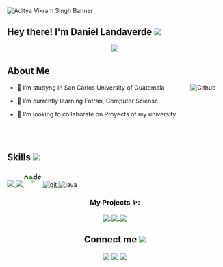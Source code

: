 ![Aditya Vikram Singh Banner](https://i.postimg.cc/Pr9txhdf/Profile.png)

<h2>Hey there! I'm Daniel Landaverde <img src="https://github.com/abdoachhoubi/abdoachhoubi/blob/main/gifs/Hi.gif" width="30"></h2>
<p align="center">
  <a href="https://github.com/CodeWhiteWeb/CodeWhiteWeb"><img src="https://readme-typing-svg.herokuapp.com?color=%238D6798&center=true&vCenter=true&lines=Welcome+to+my+Github;I+am+a+university+student;San+Carlos+of+Guatemala+University;"></a>
</p>


<h2> About Me </h2>

<img width="15%" align="right" alt="Github" src="https://i.postimg.cc/Kzqhv3Mp/programming.gif" />

- 🔭 I’m studyng in San Carlos University of Guatemala
  
- 🌱 I’m currently learning Fotran, Computer Sciense 
  
- 👯 I’m looking to collaborate on Proyects of my university
<br><br><br><br>
<h2> Skills <img src = "https://media2.giphy.com/media/QssGEmpkyEOhBCb7e1/giphy.gif?cid=ecf05e47a0n3gi1bfqntqmob8g9aid1oyj2wr3ds3mg700bl&rid=giphy.gif" width = 32px> </h2>
<a href= https://github.com/Aditya664?tab=repositories&q=&type=&language=python&sort= > <img width ='32px' src ='https://raw.githubusercontent.com/rahulbanerjee26/githubAboutMeGenerator/main/icons/python.svg'> </a>
<a href= https://github.com/Aditya664?tab=repositories&q=&type=&language=html&sort= > <img width ='32px' src ='https://raw.githubusercontent.com/rahulbanerjee26/githubAboutMeGenerator/main/icons/html.svg'> </a>
<a href="https://nodejs.org" target="_blank" rel="noreferrer"> <img src="https://raw.githubusercontent.com/devicons/devicon/master/icons/nodejs/nodejs-original-wordmark.svg" alt="nodejs" width="40" height="40"/> </a>
<a href="https://git-scm.com/" target="_blank" rel="noreferrer"> <img src="https://www.vectorlogo.zone/logos/git-scm/git-scm-icon.svg" alt="git" width="40" height="40"/> </a>
<img src="https://cdn.iconscout.com/icon/free/png-128/java-2038875-1720088.png" alt="java" width="32px">
 <div align="center">
	 
### My Projects ✨:
<a href="https://github.com/LandaverdeGT/IPC1_Proyecto1_202200378/tree/main/src">
  <img align="center" src="https://github-readme-stats.vercel.app/api/pin/?username=Davekibh&repo=Programa+r&theme=tokyonight" />
</a>
<a href="https://github.com/LandaverdeGT/-IPC1_Proyecto2_202200378">
  <img align="center" src="https://github-readme-stats.vercel.app/api/pin/?username=Davekibh&repo=Pagina+web+para+hospital&theme=tokyonight" />
</a>
<a href="https://github.com/LandaverdeGT/IPC2_ProyectoVJ2024_35">
  <img align="center" src="https://github-readme-stats.vercel.app/api/pin/?username=Davekibh&repo=Background-generator&theme=tokyonight" />
</a>

<h2>Connect me <img src='https://raw.githubusercontent.com/ShahriarShafin/ShahriarShafin/main/Assets/handshake.gif' width="100px"></h2>
<a href = 'https://www.linkedin.com/in/daniel-landaverde-261aa721b/'> <img width = '32px' align= 'center' src="https://raw.githubusercontent.com/rahulbanerjee26/githubAboutMeGenerator/main/icons/linked-in-alt.svg"/></a> 
<a href = 'https://medium.com/@adityadeshmukh7350'> <img width = '32px' align= 'center' src="https://raw.githubusercontent.com/rahulbanerjee26/githubAboutMeGenerator/main/icons/medium.svg"/></a> 
<a href = 'https://www.github.com/Aditya664'> <img width = '32px' align= 'center' src="https://raw.githubusercontent.com/rahulbanerjee26/githubAboutMeGenerator/main/icons/github.svg"/></a>
</div>
  

